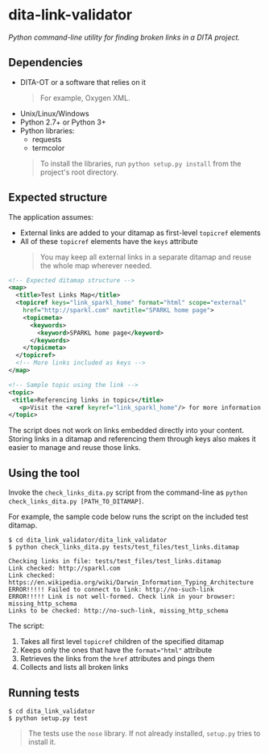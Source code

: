 # dita-link-validator
_Python command-line utility for finding broken links in a DITA project._

## Dependencies
* DITA-OT or a software that relies on it
  > For example, Oxygen XML.
* Unix/Linux/Windows
* Python 2.7+ or Python 3+
* Python libraries:
  * requests
  * termcolor
  > To install the libraries, run `python setup.py install` from the project's root directory.
  

## Expected structure
The application assumes:
* External links are added to your ditamap as first-level `topicref` elements
* All of these `topicref` elements have the `keys` attribute
  > You may keep all external links in a separate ditamap and reuse the whole map wherever needed. 

```xml
<!-- Expected ditamap structure -->
<map>
  <title>Test Links Map</title>
  <topicref keys="link_sparkl_home" format="html" scope="external"
    href="http://sparkl.com" navtitle="SPARKL home page">
    <topicmeta>
      <keywords>
        <keyword>SPARKL home page</keyword>
      </keywords>
    </topicmeta>
  </topicref>
  <!-- More links included as keys -->
</map>

<!-- Sample topic using the link -->
<topic>
 <title>Referencing links in topics</title>
   <p>Visit the <xref keyref="link_sparkl_home"/> for more information on SPARKL.</p>
</topic>
```
The script does not work on links embedded directly into your content. Storing links in a ditamap and referencing them through keys also makes it easier to manage and reuse those links.

## Using the tool
Invoke the `check_links_dita.py` script from the command-line as `python check_links_dita.py [PATH_TO_DITAMAP]`.  

For example, the sample code below runs the script on the included test ditamap.
```
$ cd dita_link_validator/dita_link_validator
$ python check_links_dita.py tests/test_files/test_links.ditamap

Checking links in file: tests/test_files/test_links.ditamap
Link checked: http://sparkl.com
Link checked: https://en.wikipedia.org/wiki/Darwin_Information_Typing_Architecture
ERROR!!!!! Failed to connect to link: http://no-such-link
ERROR!!!!! Link is not well-formed. Check link in your browser: missing_http_schema
Links to be checked: http://no-such-link, missing_http_schema
```
The script:
1. Takes all first level `topicref` children of the specified ditamap
2. Keeps only the ones that have the `format="html"` attribute
3. Retrieves the links from the `href` attributes and pings them
4. Collects and lists all broken links

## Running tests
```
$ cd dita_link_validator
$ python setup.py test
```
> The tests use the `nose` library. If not already installed, `setup.py` tries to install it.
